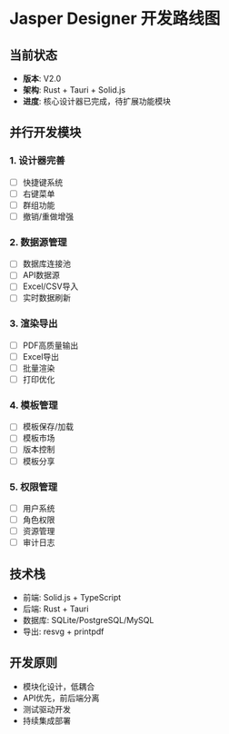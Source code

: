 # Jasper Designer 开发路线图

## 当前状态
- **版本**: V2.0
- **架构**: Rust + Tauri + Solid.js
- **进度**: 核心设计器已完成，待扩展功能模块

## 并行开发模块

### 1. 设计器完善
- [ ] 快捷键系统
- [ ] 右键菜单
- [ ] 群组功能
- [ ] 撤销/重做增强

### 2. 数据源管理
- [ ] 数据库连接池
- [ ] API数据源
- [ ] Excel/CSV导入
- [ ] 实时数据刷新

### 3. 渲染导出
- [ ] PDF高质量输出
- [ ] Excel导出
- [ ] 批量渲染
- [ ] 打印优化

### 4. 模板管理
- [ ] 模板保存/加载
- [ ] 模板市场
- [ ] 版本控制
- [ ] 模板分享

### 5. 权限管理
- [ ] 用户系统
- [ ] 角色权限
- [ ] 资源管理
- [ ] 审计日志

## 技术栈
- 前端: Solid.js + TypeScript
- 后端: Rust + Tauri
- 数据库: SQLite/PostgreSQL/MySQL
- 导出: resvg + printpdf

## 开发原则
- 模块化设计，低耦合
- API优先，前后端分离
- 测试驱动开发
- 持续集成部署